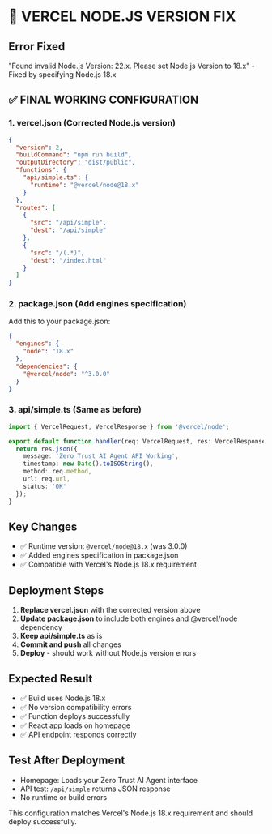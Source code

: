 # 🔧 VERCEL NODE.JS VERSION FIX

## Error Fixed
"Found invalid Node.js Version: 22.x. Please set Node.js Version to 18.x" - Fixed by specifying Node.js 18.x

## ✅ FINAL WORKING CONFIGURATION

### 1. **vercel.json** (Corrected Node.js version)
```json
{
  "version": 2,
  "buildCommand": "npm run build",
  "outputDirectory": "dist/public",
  "functions": {
    "api/simple.ts": {
      "runtime": "@vercel/node@18.x"
    }
  },
  "routes": [
    {
      "src": "/api/simple",
      "dest": "/api/simple"
    },
    {
      "src": "/(.*)",
      "dest": "/index.html"
    }
  ]
}
```

### 2. **package.json** (Add engines specification)
Add this to your package.json:
```json
{
  "engines": {
    "node": "18.x"
  },
  "dependencies": {
    "@vercel/node": "^3.0.0"
  }
}
```

### 3. **api/simple.ts** (Same as before)
```typescript
import { VercelRequest, VercelResponse } from '@vercel/node';

export default function handler(req: VercelRequest, res: VercelResponse) {
  return res.json({ 
    message: 'Zero Trust AI Agent API Working',
    timestamp: new Date().toISOString(),
    method: req.method,
    url: req.url,
    status: 'OK'
  });
}
```

## Key Changes
- ✅ Runtime version: `@vercel/node@18.x` (was 3.0.0)
- ✅ Added engines specification in package.json
- ✅ Compatible with Vercel's Node.js 18.x requirement

## Deployment Steps
1. **Replace vercel.json** with the corrected version above
2. **Update package.json** to include both engines and @vercel/node dependency
3. **Keep api/simple.ts** as is
4. **Commit and push** all changes
5. **Deploy** - should work without Node.js version errors

## Expected Result
- ✅ Build uses Node.js 18.x
- ✅ No version compatibility errors
- ✅ Function deploys successfully
- ✅ React app loads on homepage
- ✅ API endpoint responds correctly

## Test After Deployment
- Homepage: Loads your Zero Trust AI Agent interface
- API test: `/api/simple` returns JSON response
- No runtime or build errors

This configuration matches Vercel's Node.js 18.x requirement and should deploy successfully.